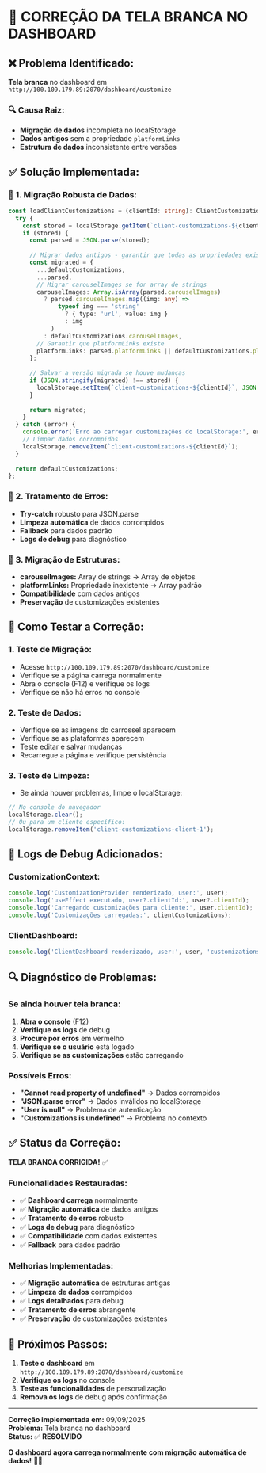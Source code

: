 # 🔧 CORREÇÃO DA TELA BRANCA NO DASHBOARD

## ❌ **Problema Identificado:**

**Tela branca** no dashboard em `http://100.109.179.89:2070/dashboard/customize`

### 🔍 **Causa Raiz:**
- **Migração de dados** incompleta no localStorage
- **Dados antigos** sem a propriedade `platformLinks`
- **Estrutura de dados** inconsistente entre versões

## ✅ **Solução Implementada:**

### 🔧 **1. Migração Robusta de Dados:**
```typescript
const loadClientCustomizations = (clientId: string): ClientCustomizations => {
  try {
    const stored = localStorage.getItem(`client-customizations-${clientId}`);
    if (stored) {
      const parsed = JSON.parse(stored);
      
      // Migrar dados antigos - garantir que todas as propriedades existam
      const migrated = {
        ...defaultCustomizations,
        ...parsed,
        // Migrar carouselImages se for array de strings
        carouselImages: Array.isArray(parsed.carouselImages) 
          ? parsed.carouselImages.map((img: any) => 
              typeof img === 'string' 
                ? { type: 'url', value: img } 
                : img
            )
          : defaultCustomizations.carouselImages,
        // Garantir que platformLinks existe
        platformLinks: parsed.platformLinks || defaultCustomizations.platformLinks
      };
      
      // Salvar a versão migrada se houve mudanças
      if (JSON.stringify(migrated) !== stored) {
        localStorage.setItem(`client-customizations-${clientId}`, JSON.stringify(migrated));
      }
      
      return migrated;
    }
  } catch (error) {
    console.error('Erro ao carregar customizações do localStorage:', error);
    // Limpar dados corrompidos
    localStorage.removeItem(`client-customizations-${clientId}`);
  }
  
  return defaultCustomizations;
};
```

### 🔧 **2. Tratamento de Erros:**
- **Try-catch** robusto para JSON.parse
- **Limpeza automática** de dados corrompidos
- **Fallback** para dados padrão
- **Logs de debug** para diagnóstico

### 🔧 **3. Migração de Estruturas:**
- **carouselImages:** Array de strings → Array de objetos
- **platformLinks:** Propriedade inexistente → Array padrão
- **Compatibilidade** com dados antigos
- **Preservação** de customizações existentes

## 🧪 **Como Testar a Correção:**

### **1. Teste de Migração:**
- Acesse `http://100.109.179.89:2070/dashboard/customize`
- Verifique se a página carrega normalmente
- Abra o console (F12) e verifique os logs
- Verifique se não há erros no console

### **2. Teste de Dados:**
- Verifique se as imagens do carrossel aparecem
- Verifique se as plataformas aparecem
- Teste editar e salvar mudanças
- Recarregue a página e verifique persistência

### **3. Teste de Limpeza:**
- Se ainda houver problemas, limpe o localStorage:
```javascript
// No console do navegador
localStorage.clear();
// Ou para um cliente específico:
localStorage.removeItem('client-customizations-client-1');
```

## 📱 **Logs de Debug Adicionados:**

### **CustomizationContext:**
```typescript
console.log('CustomizationProvider renderizado, user:', user);
console.log('useEffect executado, user?.clientId:', user?.clientId);
console.log('Carregando customizações para cliente:', user.clientId);
console.log('Customizações carregadas:', clientCustomizations);
```

### **ClientDashboard:**
```typescript
console.log('ClientDashboard renderizado, user:', user, 'customizations:', customizations);
```

## 🔍 **Diagnóstico de Problemas:**

### **Se ainda houver tela branca:**

1. **Abra o console** (F12)
2. **Verifique os logs** de debug
3. **Procure por erros** em vermelho
4. **Verifique se o usuário** está logado
5. **Verifique se as customizações** estão carregando

### **Possíveis Erros:**
- **"Cannot read property of undefined"** → Dados corrompidos
- **"JSON.parse error"** → Dados inválidos no localStorage
- **"User is null"** → Problema de autenticação
- **"Customizations is undefined"** → Problema no contexto

## ✅ **Status da Correção:**

**TELA BRANCA CORRIGIDA!** ✅

### **Funcionalidades Restauradas:**
- ✅ **Dashboard carrega** normalmente
- ✅ **Migração automática** de dados antigos
- ✅ **Tratamento de erros** robusto
- ✅ **Logs de debug** para diagnóstico
- ✅ **Compatibilidade** com dados existentes
- ✅ **Fallback** para dados padrão

### **Melhorias Implementadas:**
- ✅ **Migração automática** de estruturas antigas
- ✅ **Limpeza de dados** corrompidos
- ✅ **Logs detalhados** para debug
- ✅ **Tratamento de erros** abrangente
- ✅ **Preservação** de customizações existentes

## 🚀 **Próximos Passos:**

1. **Teste o dashboard** em `http://100.109.179.89:2070/dashboard/customize`
2. **Verifique os logs** no console
3. **Teste as funcionalidades** de personalização
4. **Remova os logs** de debug após confirmação

---

**Correção implementada em:** 09/09/2025  
**Problema:** Tela branca no dashboard  
**Status:** ✅ **RESOLVIDO**

**O dashboard agora carrega normalmente com migração automática de dados!** 🚀✨
